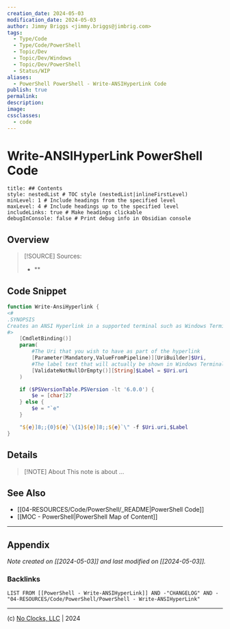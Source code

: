 ```yaml
---
creation_date: 2024-05-03
modification_date: 2024-05-03
author: Jimmy Briggs <jimmy.briggs@jimbrig.com>
tags:
  - Type/Code
  - Type/Code/PowerShell
  - Topic/Dev
  - Topic/Dev/Windows
  - Topic/Dev/PowerShell
  - Status/WIP
aliases:
  - PowerShell PowerShell - Write-ANSIHyperLink Code
publish: true
permalink:
description:
image:
cssclasses:
  - code
---
```


# Write-ANSIHyperLink PowerShell Code

```table-of-contents
title: ## Contents 
style: nestedList # TOC style (nestedList|inlineFirstLevel)
minLevel: 1 # Include headings from the specified level
maxLevel: 4 # Include headings up to the specified level
includeLinks: true # Make headings clickable
debugInConsole: false # Print debug info in Obsidian console
```

## Overview

> [!SOURCE] Sources:
> - **

## Code Snippet

```powershell
function Write-AnsiHyperlink {
<#
.SYNOPSIS
Creates an ANSI Hyperlink in a supported terminal such as Windows Terminal 1.4
#>
    [CmdletBinding()]
    param(
        #The Uri that you wish to have as part of the hyperlink
        [Parameter(Mandatory,ValueFromPipeline)][UriBuilder]$Uri,
        #The label text that will actually be shown in Windows Terminal
        [ValidateNotNullOrEmpty()][String]$Label = $Uri.uri
    )

    if ($PSVersionTable.PSVersion -lt '6.0.0') {
        $e = [char]27
    } else {
        $e = "`e"
    }

    "${e}]8;;{0}${e}`\{1}${e}]8;;${e}`\" -f $Uri.uri,$Label
}
```

## Details

> [!NOTE] About
> This note is about ...

## See Also

- [[04-RESOURCES/Code/PowerShell/_README|PowerShell Code]]
- [[MOC - PowerShell|PowerShell Map of Content]]

***

## Appendix

*Note created on [[2024-05-03]] and last modified on [[2024-05-03]].*

### Backlinks

```dataview
LIST FROM [[PowerShell - Write-ANSIHyperLink]] AND -"CHANGELOG" AND -"04-RESOURCES/Code/PowerShell/PowerShell - Write-ANSIHyperLink"
```

***

(c) [No Clocks, LLC](https://github.com/noclocks) | 2024